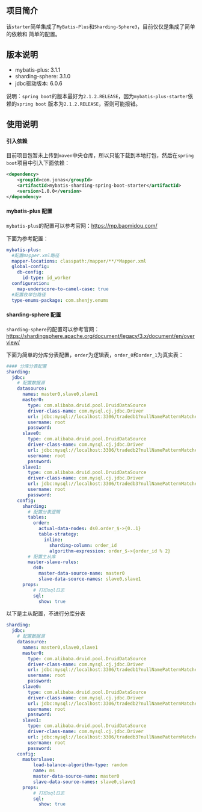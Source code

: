 ## 项目简介
该`starter`简单集成了`MyBatis-Plus`和`Sharding-Sphere3`，目前仅仅是集成了简单的依赖和
简单的配置。

## 版本说明
- mybatis-plus: 3.1.1
- sharding-sphere: 3.1.0
- jdbc驱动版本: 6.0.6

说明：`spring boot`的版本最好为`2.1.2.RELEASE`，因为`mybatis-plus-starter`依赖的`spring boot`
版本为`2.1.2.RELEASE`，否则可能报错。

## 使用说明

#### 引入依赖
目前项目包暂未上传到`maven`中央仓库，所以只能下载到本地打包，然后在`spring boot`项目中引入下面依赖：
```xml
<dependency>
    <groupId>com.jonas</groupId>
    <artifactId>mybatis-sharding-spring-boot-starter</artifactId>
    <version>1.0.0</version>
</dependency>
```

#### mybatis-plus 配置
`mybatis-plus`的配置可以参考官网：https://mp.baomidou.com/

下面为参考配置：
```yaml
mybatis-plus:
  #配置mapper.xml路径
  mapper-locations: classpath:/mapper/**/*Mapper.xml 
  global-config:
    db-config:
      id-type: id_worker
  configuration:
    map-underscore-to-camel-case: true
  #配置枚举包路径
  type-enums-package: com.shenjy.enums
```

#### sharding-sphere 配置
`sharding-sphere`的配置可以参考官网：https://shardingsphere.apache.org/document/legacy/3.x/document/en/overview/

下面为简单的分库分表配置，`order`为逻辑表，`order_0`和`order_1`为真实表：
```yaml
#### 分库分表配置
sharding:
  jdbc:
    # 配置数据源
    datasource:
      names: master0,slave0,slave1
      master0:
        type: com.alibaba.druid.pool.DruidDataSource
        driver-class-name: com.mysql.cj.jdbc.Driver
        url: jdbc:mysql://localhost:3306/tradedb1?nullNamePatternMatchesAll=true&useSSL=false
        username: root
        password: 
      slave0:
        type: com.alibaba.druid.pool.DruidDataSource
        driver-class-name: com.mysql.cj.jdbc.Driver
        url: jdbc:mysql://localhost:3306/tradedb2?nullNamePatternMatchesAll=true&useSSL=false
        username: root
        password: 
      slave1:
        type: com.alibaba.druid.pool.DruidDataSource
        driver-class-name: com.mysql.cj.jdbc.Driver
        url: jdbc:mysql://localhost:3306/tradedb3?nullNamePatternMatchesAll=true&useSSL=false
        username: root
        password: 
    config:
      sharding:
        # 配置分表逻辑
        tables:
          order:
            actual-data-nodes: ds0.order_$->{0..1}
            table-strategy:
              inline:
                sharding-column: order_id
                algorithm-expression: order_$->{order_id % 2}
        # 配置主从库
        master-slave-rules:
          ds0:
            master-data-source-name: master0
            slave-data-source-names: slave0,slave1
      props:
          # 打印sql日志
          sql:
            show: true
```

以下是主从配置，不进行分库分表
```yaml
sharding:
  jdbc:
    # 配置数据源
    datasource:
      names: master0,slave0,slave1
      master0:
        type: com.alibaba.druid.pool.DruidDataSource
        driver-class-name: com.mysql.cj.jdbc.Driver
        url: jdbc:mysql://localhost:3306/tradedb1?nullNamePatternMatchesAll=true&useSSL=false
        username: root
        password: 
      slave0:
        type: com.alibaba.druid.pool.DruidDataSource
        driver-class-name: com.mysql.cj.jdbc.Driver
        url: jdbc:mysql://localhost:3306/tradedb2?nullNamePatternMatchesAll=true&useSSL=false
        username: root
        password: 
      slave1:
        type: com.alibaba.druid.pool.DruidDataSource
        driver-class-name: com.mysql.cj.jdbc.Driver
        url: jdbc:mysql://localhost:3306/tradedb3?nullNamePatternMatchesAll=true&useSSL=false
        username: root
        password: 
    config:
      masterslave:
          load-balance-algorithm-type: random
          name: ms
          master-data-source-name: master0
          slave-data-source-names: slave0,slave1
      props:
          # 打印sql日志
          sql:
            show: true
```